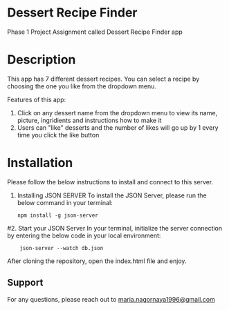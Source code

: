 # Dessert Recipe Finder
Phase 1 Project Assignment called Dessert Recipe Finder app

# Description 
This app has 7 different dessert recipes. You can select a recipe by choosing the one you like from the dropdown menu. 

Features of this app:

1. Click on any dessert name from the dropdown menu to view its name, picture, ingridients and instructions how to make it
2. Users can "like" desserts and the number of likes will go up by 1 every time you click the like button

#  Installation
Please follow the below instructions to install and connect to this server. 

1.  Installing JSON SERVER
To install the JSON Server, please run the below command in your terminal: 

        npm install -g json-server

#2. Start your JSON Server 
In your terminal, initialize the server connection by entering the below code in your local environment: 

        json-server --watch db.json

After cloning the repository, open the index.html file and enjoy.

## Support

For any questions, please reach out to maria.nagornaya1996@gmail.com  